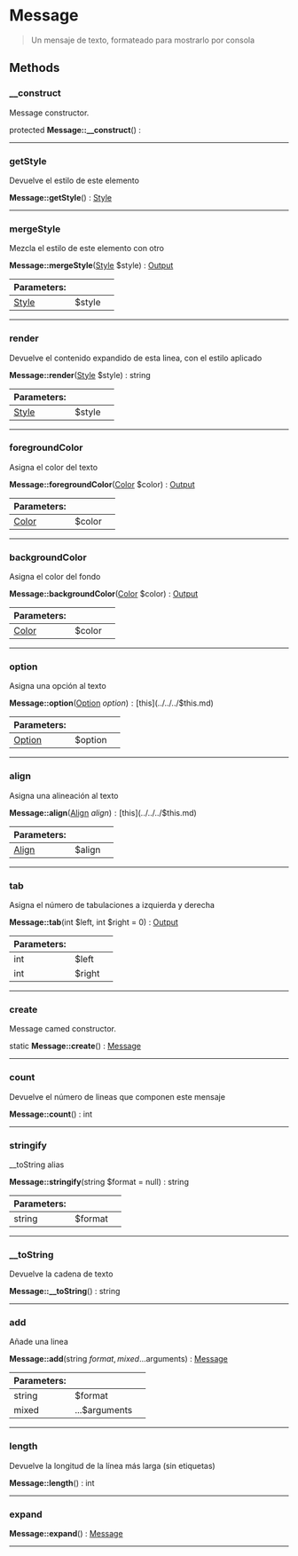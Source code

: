 
                                                                                                                                            
    
# Message


> Un mensaje de texto, formateado para mostrarlo por consola
>
> 








## Methods

### __construct
Message constructor.


protected **Message::__construct**() : 



---


### getStyle
Devuelve el estilo de este elemento


**Message::getStyle**() : [Style](../../../Style.md)



---


### mergeStyle
Mezcla el estilo de este elemento con otro


**Message::mergeStyle**([Style](../../../Style.md) $style) : [Output](../../../Output.md)


|Parameters: | | |
| --- | --- | --- |
|[Style](../../../Style.md) |$style |  |

---


### render
Devuelve el contenido expandido de esta linea, con el estilo aplicado


**Message::render**([Style](../../../Style.md) $style) : string


|Parameters: | | |
| --- | --- | --- |
|[Style](../../../Style.md) |$style |  |

---


### foregroundColor
Asigna el color del texto


**Message::foregroundColor**([Color](../../../Color.md) $color) : [Output](../../../Output.md)


|Parameters: | | |
| --- | --- | --- |
|[Color](../../../Color.md) |$color |  |

---


### backgroundColor
Asigna el color del fondo


**Message::backgroundColor**([Color](../../../Color.md) $color) : [Output](../../../Output.md)


|Parameters: | | |
| --- | --- | --- |
|[Color](../../../Color.md) |$color |  |

---


### option
Asigna una opción al texto


**Message::option**([Option](../../../Option.md) $option) : [$this](../../../$this.md)


|Parameters: | | |
| --- | --- | --- |
|[Option](../../../Option.md) |$option |  |

---


### align
Asigna una alineación al texto


**Message::align**([Align](../../../Align.md) $align) : [$this](../../../$this.md)


|Parameters: | | |
| --- | --- | --- |
|[Align](../../../Align.md) |$align |  |

---


### tab
Asigna el número de tabulaciones a izquierda y derecha


**Message::tab**(int $left, int $right = 0) : [Output](../../../Output.md)


|Parameters: | | |
| --- | --- | --- |
|int |$left |  |
|int |$right |  |

---


### create
Message camed constructor.


static **Message::create**() : [Message](../../../Message.md)



---


### count
Devuelve el número de lineas que componen este mensaje


**Message::count**() : int



---


### stringify
__toString alias


**Message::stringify**(string $format = null) : string


|Parameters: | | |
| --- | --- | --- |
|string |$format |  |

---


### __toString
Devuelve la cadena de texto


**Message::__toString**() : string



---


### add
Añade una linea


**Message::add**(string $format, mixed ...$arguments) : [Message](../../../Message.md)


|Parameters: | | |
| --- | --- | --- |
|string |$format |  |
|mixed |...$arguments |  |

---


### length
Devuelve la longitud de la línea más larga (sin etiquetas)


**Message::length**() : int



---


### expand



**Message::expand**() : [Message](../../../Message.md)



---


                                                                                                                                                                                                                                                                                                                                                                                                            
    
                                                                                                                                                                                                                                                                             
                